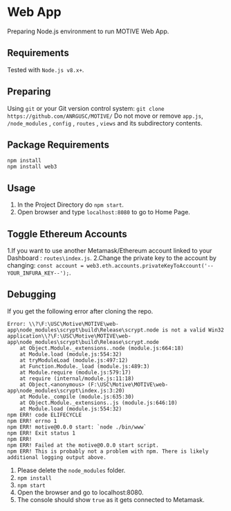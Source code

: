 # Web App
Preparing Node.js environment to run MOTIVE Web App.

## Requirements
Tested with `Node.js v8.x+`.

## Preparing
Using `git` or your Git version control system:
`git clone https://github.com/ANRGUSC/MOTIVE/`
Do not move or remove `app.js`, `/node_modules` , `config` , `routes` , `views` and its subdirectory contents.

## Package Requirements
```
npm install
npm install web3
```

## Usage
1. In the Project Directory do `npm start`.
2. Open browser and type `localhost:8080` to go to Home Page.

## Toggle Ethereum Accounts
1.If you want to use another Metamask/Ethereum account linked to your Dashboard :
`routes\index.js`.
2.Change the private key to the account by changing:
`const account = web3.eth.accounts.privateKeyToAccount('--YOUR_INFURA_KEY--');`.

## Debugging
If you get the following error after cloning the repo.
```
Error: \\?\F:\USC\Motive\MOTIVE\web-app\node_modules\scrypt\build\Release\scrypt.node is not a valid Win32 application\\?\F:\USC\Motive\MOTIVE\web-app\node_modules\scrypt\build\Release\scrypt.node
    at Object.Module._extensions..node (module.js:664:18)
    at Module.load (module.js:554:32)
    at tryModuleLoad (module.js:497:12)
    at Function.Module._load (module.js:489:3)
    at Module.require (module.js:579:17)
    at require (internal/module.js:11:18)
    at Object.<anonymous> (F:\USC\Motive\MOTIVE\web-app\node_modules\scrypt\index.js:3:20)
    at Module._compile (module.js:635:30)
    at Object.Module._extensions..js (module.js:646:10)
    at Module.load (module.js:554:32)
npm ERR! code ELIFECYCLE
npm ERR! errno 1
npm ERR! motive@0.0.0 start: `node ./bin/www`
npm ERR! Exit status 1
npm ERR!
npm ERR! Failed at the motive@0.0.0 start script.
npm ERR! This is probably not a problem with npm. There is likely additional logging output above.
```
1. Please delete the `node_modules` folder.
2. `npm install`
3. `npm start`
4. Open the browser and go to localhost:8080.
5. The console should show `true` as it gets connected to Metamask.
